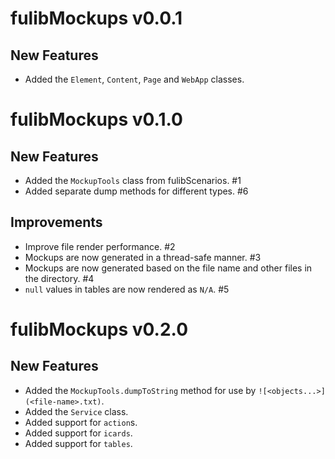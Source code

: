 # fulibMockups v0.0.1

## New Features

+ Added the `Element`, `Content`, `Page` and `WebApp` classes.

# fulibMockups v0.1.0

## New Features

+ Added the `MockupTools` class from fulibScenarios. #1
+ Added separate dump methods for different types. #6

## Improvements

* Improve file render performance. #2
* Mockups are now generated in a thread-safe manner. #3
* Mockups are now generated based on the file name and other files in the directory. #4
* `null` values in tables are now rendered as `N/A`. #5

# fulibMockups v0.2.0

## New Features

+ Added the `MockupTools.dumpToString` method for use by `![<objects...>](<file-name>.txt)`.
+ Added the `Service` class.
+ Added support for `action`s.
+ Added support for `icards`.
+ Added support for `tables`.
